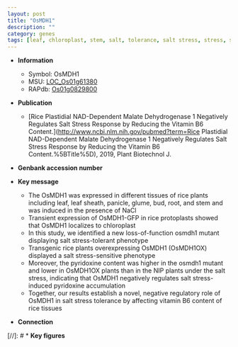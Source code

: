 ```yaml
---
layout: post
title: "OsMDH1"
description: ""
category: genes
tags: [leaf, chloroplast, stem, salt, tolerance, salt stress, stress, stress tolerance]
---
```


* **Information**  
    + Symbol: OsMDH1  
    + MSU: [LOC_Os01g61380](http://rice.uga.edu/cgi-bin/ORF_infopage.cgi?orf=LOC_Os01g61380)  
    + RAPdb: [Os01g0829800](https://rapdb.dna.affrc.go.jp/locus/?name=Os01g0829800)  

* **Publication**  
    + [Rice Plastidial NAD-Dependent Malate Dehydrogenase 1 Negatively Regulates Salt Stress Response by Reducing the Vitamin B6 Content.](http://www.ncbi.nlm.nih.gov/pubmed?term=Rice Plastidial NAD-Dependent Malate Dehydrogenase 1 Negatively Regulates Salt Stress Response by Reducing the Vitamin B6 Content.%5BTitle%5D), 2019, Plant Biotechnol J.

* **Genbank accession number**  

* **Key message**  
    + The OsMDH1 was expressed in different tissues of rice plants including leaf, leaf sheath, panicle, glume, bud, root, and stem and was induced in the presence of NaCl
    + Transient expression of OsMDH1-GFP in rice protoplasts showed that OsMDH1 localizes to chloroplast
    + In this study, we identified a new loss-of-function osmdh1 mutant displaying salt stress-tolerant phenotype
    + Transgenic rice plants overexpressing OsMDH1 (OsMDH1OX) displayed a salt stress-sensitive phenotype
    + Moreover, the pyridoxine content was higher in the osmdh1 mutant and lower in OsMDH1OX plants than in the NIP plants under the salt stress, indicating that OsMDH1 negatively regulates salt stress-induced pyridoxine accumulation
    + Together, our results establish a novel, negative regulatory role of OsMDH1 in salt stress tolerance by affecting vitamin B6 content of rice tissues

* **Connection**  

[//]: # * **Key figures**  


